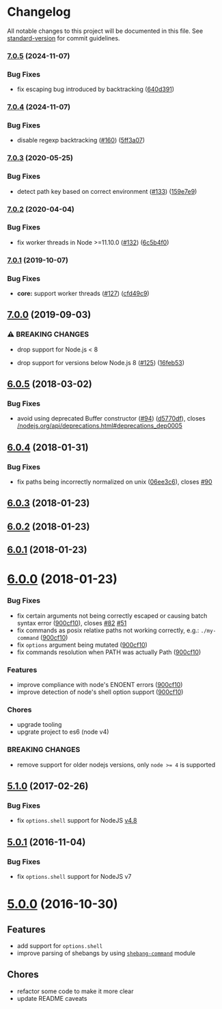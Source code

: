 # Changelog

All notable changes to this project will be documented in this file. See [standard-version](https://github.com/conventional-changelog/standard-version) for commit guidelines.

### [7.0.5](https://github.com/moxystudio/node-cross-spawn/compare/v7.0.4...v7.0.5) (2024-11-07)


### Bug Fixes

* fix escaping bug introduced by backtracking ([640d391](https://github.com/moxystudio/node-cross-spawn/commit/640d391fde65388548601d95abedccc12943374f))

### [7.0.4](https://github.com/moxystudio/node-cross-spawn/compare/v7.0.3...v7.0.4) (2024-11-07)


### Bug Fixes

* disable regexp backtracking ([#160](https://github.com/moxystudio/node-cross-spawn/issues/160)) ([5ff3a07](https://github.com/moxystudio/node-cross-spawn/commit/5ff3a07d9add449021d806e45c4168203aa833ff))

### [7.0.3](https://github.com/moxystudio/node-cross-spawn/compare/v7.0.2...v7.0.3) (2020-05-25)


### Bug Fixes

* detect path key based on correct environment ([#133](https://github.com/moxystudio/node-cross-spawn/issues/133)) ([159e7e9](https://github.com/moxystudio/node-cross-spawn/commit/159e7e9785e57451cba034ae51719f97135074ae))

### [7.0.2](https://github.com/moxystudio/node-cross-spawn/compare/v7.0.1...v7.0.2) (2020-04-04)


### Bug Fixes

* fix worker threads in Node >=11.10.0 ([#132](https://github.com/moxystudio/node-cross-spawn/issues/132)) ([6c5b4f0](https://github.com/moxystudio/node-cross-spawn/commit/6c5b4f015814a6c4f6b33230dfd1a860aedc0aaf))

### [7.0.1](https://github.com/moxystudio/node-cross-spawn/compare/v7.0.0...v7.0.1) (2019-10-07)


### Bug Fixes

* **core:** support worker threads ([#127](https://github.com/moxystudio/node-cross-spawn/issues/127)) ([cfd49c9](https://github.com/moxystudio/node-cross-spawn/commit/cfd49c9))

## [7.0.0](https://github.com/moxystudio/node-cross-spawn/compare/v6.0.5...v7.0.0) (2019-09-03)


### ⚠ BREAKING CHANGES

* drop support for Node.js < 8

* drop support for versions below Node.js 8 ([#125](https://github.com/moxystudio/node-cross-spawn/issues/125)) ([16feb53](https://github.com/moxystudio/node-cross-spawn/commit/16feb53))

<a name="6.0.5"></a>
## [6.0.5](https://github.com/moxystudio/node-cross-spawn/compare/v6.0.4...v6.0.5) (2018-03-02)


### Bug Fixes

* avoid using deprecated Buffer constructor ([#94](https://github.com/moxystudio/node-cross-spawn/issues/94)) ([d5770df](https://github.com/moxystudio/node-cross-spawn/commit/d5770df)), closes [/nodejs.org/api/deprecations.html#deprecations_dep0005](https://github.com//nodejs.org/api/deprecations.html/issues/deprecations_dep0005)



<a name="6.0.4"></a>
## [6.0.4](https://github.com/moxystudio/node-cross-spawn/compare/v6.0.3...v6.0.4) (2018-01-31)


### Bug Fixes

* fix paths being incorrectly normalized on unix ([06ee3c6](https://github.com/moxystudio/node-cross-spawn/commit/06ee3c6)), closes [#90](https://github.com/moxystudio/node-cross-spawn/issues/90)



<a name="6.0.3"></a>
## [6.0.3](https://github.com/moxystudio/node-cross-spawn/compare/v6.0.2...v6.0.3) (2018-01-23)



<a name="6.0.2"></a>
## [6.0.2](https://github.com/moxystudio/node-cross-spawn/compare/v6.0.1...v6.0.2) (2018-01-23)



<a name="6.0.1"></a>
## [6.0.1](https://github.com/moxystudio/node-cross-spawn/compare/v6.0.0...v6.0.1) (2018-01-23)



<a name="6.0.0"></a>
# [6.0.0](https://github.com/moxystudio/node-cross-spawn/compare/5.1.0...6.0.0) (2018-01-23)


### Bug Fixes

* fix certain arguments not being correctly escaped or causing batch syntax error ([900cf10](https://github.com/moxystudio/node-cross-spawn/commit/900cf10)), closes [#82](https://github.com/moxystudio/node-cross-spawn/issues/82) [#51](https://github.com/moxystudio/node-cross-spawn/issues/51)
* fix commands as posix relatixe paths not working correctly, e.g.: `./my-command` ([900cf10](https://github.com/moxystudio/node-cross-spawn/commit/900cf10))
* fix `options` argument being mutated ([900cf10](https://github.com/moxystudio/node-cross-spawn/commit/900cf10))
* fix commands resolution when PATH was actually Path ([900cf10](https://github.com/moxystudio/node-cross-spawn/commit/900cf10))


### Features

* improve compliance with node's ENOENT errors ([900cf10](https://github.com/moxystudio/node-cross-spawn/commit/900cf10))
* improve detection of node's shell option support ([900cf10](https://github.com/moxystudio/node-cross-spawn/commit/900cf10))


### Chores

* upgrade tooling
* upgrate project to es6 (node v4)


### BREAKING CHANGES

* remove support for older nodejs versions, only `node >= 4` is supported


<a name="5.1.0"></a>
## [5.1.0](https://github.com/moxystudio/node-cross-spawn/compare/5.0.1...5.1.0) (2017-02-26)


### Bug Fixes

* fix `options.shell` support for NodeJS [v4.8](https://github.com/nodejs/node/blob/master/doc/changelogs/CHANGELOG_V4.md#4.8.0)


<a name="5.0.1"></a>
## [5.0.1](https://github.com/moxystudio/node-cross-spawn/compare/5.0.0...5.0.1) (2016-11-04)


### Bug Fixes

* fix `options.shell` support for NodeJS v7


<a name="5.0.0"></a>
# [5.0.0](https://github.com/moxystudio/node-cross-spawn/compare/4.0.2...5.0.0) (2016-10-30)


## Features

* add support for `options.shell`
* improve parsing of shebangs by using [`shebang-command`](https://github.com/kevva/shebang-command) module


## Chores

* refactor some code to make it more clear
* update README caveats
